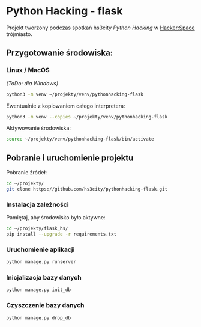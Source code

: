 # Python Hacking - flask

Projekt tworzony podczas spotkań hs3city *Python Hacking* w [Hacker:Space](http://hs3.pl/) trójmiasto.

## Przygotowanie środowiska:

### Linux / MacOS
_(ToDo: dla Windows)_

```bash
python3 -m venv ~/projekty/venv/pythonhacking-flask
```

Ewentualnie z kopiowaniem całego interpretera:
```bash
python3 -m venv --copies ~/projekty/venv/pythonhacking-flask
```

Aktywowanie środowiska:
```bash
source ~/projekty/venv/pythonhacking-flask/bin/activate
```

## Pobranie i uruchomienie projektu

Pobranie źródeł:
```bash
cd ~/projekty/
git clone https://github.com/hs3city/pythonhacking-flask.git
```

### Instalacja zależności
Pamiętaj, aby środowisko było aktywne:
```bash
cd ~/projekty/flask_hs/
pip install --upgrade -r requirements.txt
```

### Uruchomienie aplikacji

```bash
python manage.py runserver
```

### Inicjalizacja bazy danych

```bash
python manage.py init_db
```

### Czyszczenie bazy danych

```bash
python manage.py drop_db
```

